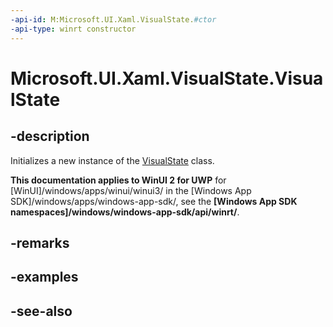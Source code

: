 ```yaml
---
-api-id: M:Microsoft.UI.Xaml.VisualState.#ctor
-api-type: winrt constructor
---
```


<!-- Method syntax
public VisualState()
-->

# Microsoft.UI.Xaml.VisualState.VisualState

## -description
Initializes a new instance of the [VisualState](visualstate.md) class.

**This documentation applies to WinUI 2 for UWP** for [WinUI]/windows/apps/winui/winui3/ in the [Windows App SDK]/windows/apps/windows-app-sdk/, see the **[Windows App SDK namespaces]/windows/windows-app-sdk/api/winrt/**.

## -remarks

## -examples

## -see-also
